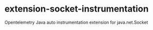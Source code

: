 # extension-socket-instrumentation
Opentelemetry Java auto instrumentation extension for java.net.Socket
